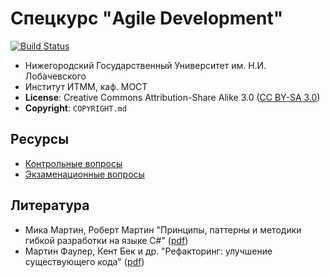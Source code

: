# Спецкурс "Agile Development"

[![Build Status][travis-badge]][travis]

 - Нижегородский Государственный Университет им. Н.И. Лобачевского
 - Институт ИТММ, каф. МОСТ
 - **License**: Creative Commons Attribution-Share Alike 3.0 ([CC BY-SA 3.0][cc3])
 - **Copyright**: `COPYRIGHT.md`

## Ресурсы

 - [Контрольные вопросы][control-questions]
 - [Экзаменационные вопросы][exam-questions]

## Литература

 - Мика Мартин, Роберт Мартин "Принципы, паттерны и методики гибкой разработки
   на языке C#" ([pdf][book-agile])
 - Мартин Фаулер, Кент Бек и др. "Рефакторинг: улучшение существующего кода"
   ([pdf][book-refactoring])

<!-- LINKS -->

[travis]:            https://travis-ci.org/UNN-VMK-Software/agile-course-theory
[travis-badge]:      https://travis-ci.org/UNN-VMK-Software/agile-course-theory.svg?branch=master
[cc3]:               http://creativecommons.org/licenses/by-sa/3.0/
[control-questions]: https://github.com/UNN-VMK-Software/agile-course-theory/blob/master/slides/control-questions.md
[exam-questions]:    https://docs.google.com/spreadsheet/ccc?key=0AsBBkrQIoSbjdDBDS2FTb3B3d3ZlUldJcl9HUmtEaUE&authkey=CKGP8vYB&authkey=CKGP8vYB#gid=0
[book-agile]:        http://www.books.ru/books/printsipy-patterny-i-metodiki-gibkoi-razrabotki-na-yazyke-c-fail-pdf-864714/?show=1
[book-refactoring]:  http://www.books.ru/books/refaktoring-uluchshenie-sushchestvuyushchego-koda-fail-pdf-552092/?show=1
